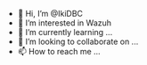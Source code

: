 - 👋 Hi, I’m @IkiDBC
- 👀 I’m interested in Wazuh
- 🌱 I’m currently learning ...
- 💞️ I’m looking to collaborate on ...
- 📫 How to reach me ...

<!---
IkiDBC/IkiDBC is a ✨ special ✨ repository because its `README.md` (this file) appears on your GitHub profile.
You can click the Preview link to take a look at your changes.
--->
